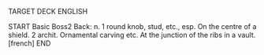 TARGET DECK
ENGLISH

START
Basic
Boss2
Back: n. 1 round knob, stud, etc., esp. On the centre of a shield. 2 archit. Ornamental carving etc. At the junction of the ribs in a vault. [french]
END
